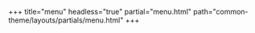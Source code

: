 +++
title="menu"
headless="true"
partial="menu.html"
path="common-theme/layouts/partials/menu.html"
+++


